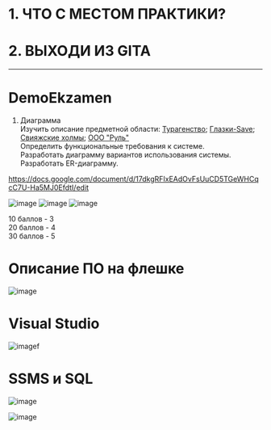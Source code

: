 # 1. ЧТО С МЕСТОМ ПРАКТИКИ?
# 2. ВЫХОДИ ИЗ GITA

---

# DemoEkzamen
1. Диаграмма</br>
Изучить описание предметной области: [Турагенство](https://github.com/Julia-Zhirnova/Demoekzamen/blob/main/0%20WorldSkills/1_Use%20Case/Описание%20ПО.docx); [Глазки-Save](https://github.com/Julia-Zhirnova/Demoekzamen/blob/main/2%20задание%20Глазки-Save/Общие%20ресурсы/Введение%20ПО_G.pdf); [Свияжские холмы](https://github.com/Julia-Zhirnova/Demoekzamen/blob/main/7%20задание%202022/09_1.2-2022_8/Вариант%208/Свияжские%20холмы/Общие%20ресурсы/Описание%20предметной%20области.pdf); [ООО "Руль"](https://github.com/Julia-Zhirnova/Demoekzamen/blob/main/9%20задание%202023/КОД%201.1%202023-2025%20ВАРИАНТ%203.rar)</br>
Определить функциональные требования к системе.</br>
Разработать диаграмму вариантов использования системы.</br>
Разработать ER-диаграмму.</br>



https://docs.google.com/document/d/17dkgRFIxEAdOvFsUuCD5TGeWHCqcC7U-Ha5MJ0EfdtI/edit

![image](https://github.com/Kulikov205/DemoEkzamen/assets/97594290/3d8e963d-7391-40b3-9227-33be4e711ac0)
![image](https://github.com/Kulikov205/DemoEkzamen/assets/97594290/2dfb6d3b-c799-4cd5-86e8-00bd8ed2532a)
![image](https://github.com/Kulikov205/DemoEkzamen/assets/97594290/1395d8d1-8f2b-46c9-8aa0-fd0c88e92430)

10 баллов - 3</br>
20 баллов - 4</br>
30 баллов - 5</br>

# Описание ПО на флешке
![image](https://github.com/ditclay/DemoEkzamen/assets/59621706/f2faba84-fe4d-4a8d-9a62-b7be70d4bc0f)

# Visual Studio
![image](https://github.com/ditclay/DemoEkzamen/assets/59621706/01cc6e4c-b6d0-42fc-892e-9ae2d2d8becf)f

# SSMS и SQL
![image](https://github.com/ditclay/DemoEkzamen/assets/59621706/c9d5cc9d-b3f6-4855-80de-0df80d7a1e77)

![image](https://github.com/ditclay/DemoEkzamen/assets/59621706/2a58bd70-8fea-4e59-8d25-a21b982e1cd7)



